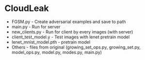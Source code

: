 #  CloudLeak
- FGSM.py - Create adversarial examples and save to path
- main.py - Run for server
- new_clients.py - Run for client by every images (with server)
- client_test_model.y - Test images with lenet pretrain model
- lenet_mnist_model.pth - pretrain model
- Others - files from original (growing_set_ops.py, growing_set.py, model_ops.py, model.py, modes.py, main.py)
